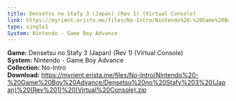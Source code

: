 ```yaml
---
title: Densetsu no Stafy 3 (Japan) (Rev 1) (Virtual Console)
link: https://myrient.erista.me/files/No-Intro/Nintendo%20-%20Game%20Boy%20Advance/Densetsu%20no%20Stafy%203%20(Japan)%20(Rev%201)%20(Virtual%20Console).zip
type: single1
System: Nintendo - Game Boy Advance
---
```

<b>Game:</b> Densetsu no Stafy 3 (Japan) (Rev 1) (Virtual Console)<br>
<b>System:</b> Nintendo - Game Boy Advance<br>
<b>Collection:</b> No-Intro<br>
<b>Download:</b> https://myrient.erista.me/files/No-Intro/Nintendo%20-%20Game%20Boy%20Advance/Densetsu%20no%20Stafy%203%20(Japan)%20(Rev%201)%20(Virtual%20Console).zip